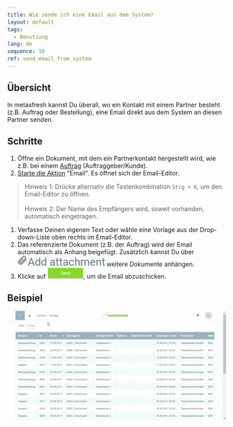 ```yaml
---
title: Wie sende ich eine Email aus dem System?
layout: default
tags:
  - Benutzung
lang: de
sequence: 10
ref: send_email_from_system
---
```


## Übersicht
In metasfresh kannst Du überall, wo ein Kontakt mit einem Partner besteht (z.B. Auftrag oder Bestellung), eine Email direkt aus dem System an diesen Partner senden.

## Schritte
1. Öffne ein Dokument, mit dem ein Partnerkontakt hergestellt wird, wie z.B. bei einem [Auftrag](Auftrag_erfassen) (Auftraggeber/Kunde).
1. [Starte die Aktion](AktionStarten) "Email". Es öffnet sich der Email-Editor.
 > Hinweis 1: Drücke alternativ die Tastenkombination `Strg + K`, um den Email-Editor zu öffnen.<br><br>
 > Hinweis 2: Der Name des Empfängers wird, soweit vorhanden, automatisch eingetragen.

1. Verfasse Deinen eigenen Text oder wähle eine Vorlage aus der Drop-down-Liste oben rechts im Email-Editor.
1. Das referenzierte Dokument (z.B. der Auftrag) wird der Email automatisch als Anhang beigefügt. Zusätzlich kannst Du über ![](assets/add_attachment.png) weitere Dokumente anhängen.
1. Klicke auf ![](assets/send_email_button.png), um die Email abzuschicken.

## Beispiel
![](assets/Email_senden_aus_System.gif)
